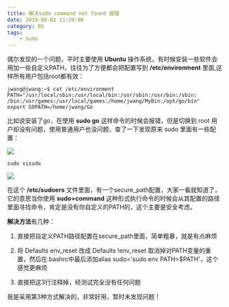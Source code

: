 ```yaml
---
title: 解决sudo command not found 报错
date: 2019-06-02 11:29:06
category: OS
tags: 
    - Sudo
---
```


偶尔发现的一个问题，平时主要使用 **Ubuntu** 操作系统，有时候安装一些软件会用加一些自定义PATH，往往为了方便都会把配置写到  **/etc/environment** 里面,这样所有用户包括root都有效：
```
jwang@jwang:~$ cat /etc/environment 
PATH="/usr/local/sbin:/usr/local/bin:/usr/sbin:/usr/bin:/sbin:
/bin:/usr/games:/usr/local/games:/home/jwang/MyBin:/opt/go/bin"
export GOPATH=/home/jwang/Go
```

<!--more-->

比如说安装了go，在使用 **sudo go** 这样命令的时候会报错，但是切换到 root 用户却没有问题，使用普通用户也没问题，查了一下发现原来 sudo 里面有一些配置：

<img src="/images/old/3571187-2c5fdea0a1fd3101.png" />

```
sudo visudo
```
<img src="/images/old/3571187-319d779b9cae7fc2.png" />

在这个 **/etc/sudoers** 文件里面，有一个secure_path配置，大家一看就知道了，它的意思当你使用 **sudo+command** 这种形式执行命令的时候会从其配置的路径里面寻找命令，肯定是没有你自定义的PATH的，这个主要是安全考虑。

**解决方法**有几种：
1. 直接把自定义PATH路径配置在secure_path里面，简单粗暴，就是有点麻烦

2. 将 Defaults env_reset 改成 Defaults !env_reset 取消掉对PATH变量的重置，然后在.bashrc中最后添加alias sudo='sudo env PATH=$PATH'，这个感觉更麻烦

3. 直接把这3行注释掉，经测试完全没有任何问题

我是采用第3种方式解决的，非常好用，暂时未发现问题！
